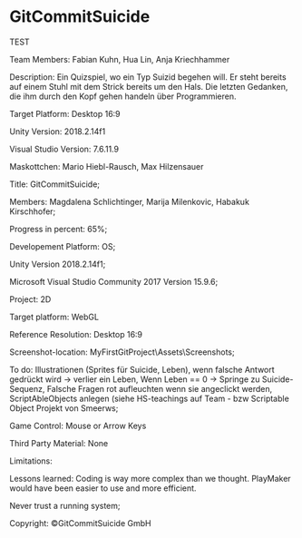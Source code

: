 # GitCommitSuicide

TEST

Team Members: Fabian Kuhn, Hua Lin, Anja Kriechhammer

Description: Ein Quizspiel, wo ein Typ Suizid begehen will. Er steht bereits auf einem Stuhl mit dem Strick bereits um den Hals. Die letzten Gedanken, die ihm durch den Kopf gehen handeln über Programmieren.

Target Platform: Desktop 16:9

Unity Version: 2018.2.14f1

Visual Studio Version: 7.6.11.9

Maskottchen: Mario Hiebl-Rausch, Max Hilzensauer


Title: GitCommitSuicide;

Members: Magdalena Schlichtinger, Marija Milenkovic, Habakuk Kirschhofer;

Progress in percent: 65%;


Developement Platform: OS;

Unity Version 2018.2.14f1;

Microsoft Visual Studio Community 2017 Version 15.9.6;

Project: 2D


Target platform: WebGL


Reference Resolution: Desktop 16:9

Screenshot-location: MyFirstGitProject\Assets\Screenshots;


To do: Illustrationen (Sprites für Suicide, Leben), wenn falsche Antwort gedrückt wird -> verlier ein Leben, Wenn Leben == 0 -> Springe zu Suicide-Sequenz, Falsche Fragen rot aufleuchten wenn sie angeclickt werden, ScriptAbleObjects anlegen (siehe HS-teachings auf Team - bzw Scriptable Object Projekt von Smeerws;

Game Control: Mouse or Arrow Keys

Third Party Material: None

Limitations:

Lessons learned: Coding is way more complex than we thought. PlayMaker would have been easier to use and more efficient.

Never trust a running system;

Copyright: ©GitCommitSuicide GmbH
